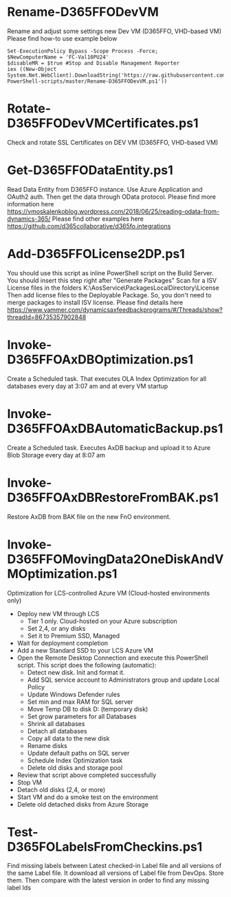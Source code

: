 # Rename-D365FFODevVM
Rename and adjust some settings new Dev VM (D365FFO, VHD-based VM)
Please find how-to use example below
```
Set-ExecutionPolicy Bypass -Scope Process -Force; 
$NewComputerName = 'FC-Val10PU24'
$disableMR = $true #Stop and Disable Management Reporter
iex ((New-Object System.Net.WebClient).DownloadString('https://raw.githubusercontent.com/valerymoskalenko/D365FFO-PowerShell-scripts/master/Rename-D365FFODevVM.ps1'))
```
# Rotate-D365FFODevVMCertificates.ps1
Check and rotate SSL Certificates on DEV VM (D365FFO, VHD-based VM)

# Get-D365FFODataEntity.ps1
Read Data Entity from D365FFO instance.
Use Azure Application and OAuth2 auth. Then get the data through OData protocol.
Please find more information here https://vmoskalenkoblog.wordpress.com/2018/06/25/reading-odata-from-dynamics-365/ 
Please find other examples here https://github.com/d365collaborative/d365fo.integrations 

# Add-D365FFOLicense2DP.ps1
You should use this script as inline PowerShell script on the Build Server. You should insert this step right after "Generate Packages"
Scan for a ISV License files in the folders K:\AosService\PackagesLocalDirectory\License
Then add license files to the Deployable Package.
So, you don't need to merge packages to install ISV license.
Please find details here https://www.yammer.com/dynamicsaxfeedbackprograms/#/Threads/show?threadId=86735357902848

# Invoke-D365FFOAxDBOptimization.ps1
Create a Scheduled task.
That executes OLA Index Optimization for all databases every day at 3:07 am and at every VM startup

# Invoke-D365FFOAxDBAutomaticBackup.ps1
Create a Scheduled task.
Executes AxDB backup and upload it to Azure Blob Storage every day at 8:07 am

# Invoke-D365FFOAxDBRestoreFromBAK.ps1
Restore AxDB from BAK file on the new FnO environment.

# Invoke-D365FFOMovingData2OneDiskAndVMOptimization.ps1
Optimization for LCS-controlled Azure VM (Cloud-hosted environments only)
- Deploy new VM through LCS
   - Tier 1 only. Cloud-hosted on your Azure subscription
   - Set 2,4, or any disks
   - Set it to Premium SSD, Managed
- Wait for deployment completion
- Add a new Standard SSD to your LCS Azure VM
- Open the Remote Desktop Connection and execute this PowerShell script. 
   This script does the following (automatic):
     - Detect new disk. Init and format it.
     - Add SQL service account to Administrators group and update Local Policy
     - Update Windows Defender rules
     - Set min and max RAM for SQL server
     - Move Temp DB to disk D: (temporary disk)
     - Set grow parameters for all Databases
     - Shrink all databases
     - Detach all databases
     - Copy all data to the new disk
     - Rename disks
     - Update default paths on SQL server
     - Schedule Index Optimization task
     - Delete old disks and storage pool 
- Review that script above completed successfully 
- Stop VM
- Detach old disks (2,4, or more)
- Start VM and do a smoke test on the environment
- Delete old detached disks from Azure Storage


# Test-D365FOLabelsFromCheckins.ps1
Find missing labels between Latest checked-in Label file and all versions of the same Label file.
It download all versions of Label file from DevOps. Store them. Then compare with the latest version in order to find any missing label Ids
